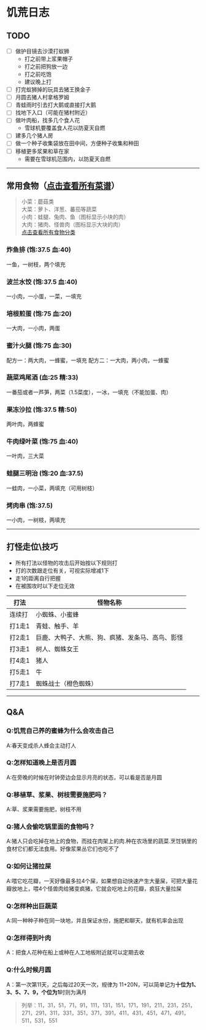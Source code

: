 # 饥荒日志

## TODO
- [ ] 做护目镜去沙漠打蚁狮
  * 打之前带上浆果帽子
  * 打之前把狗放一边
  * 打之前吃饱
  * 建议晚上打
- [ ] 打完蚁狮掉的玩具去猪王换金子
- [ ] 月圆去猪人村拿格罗姆
- [ ] 青蛙雨时引去打大鹅或直接打大鹅
- [ ] 找地下入口（可能在猪村附近）
- [ ] 做叶肉船，找多几个食人花
  * 雪球机要覆盖食人花以防夏天自燃
- [ ] 建多几个猪人房
- [ ] 做一个种子收集袋放在田中间，方便种子收集和种田
- [ ] 移植更多浆果和草在家
  * 需要在雪球机范围内，以防夏天自燃

---

## 常用食物（[点击查看所有菜谱](./ds_page/imgs/all_food.jpg)）

> 小菜：蘑菇类  
大菜：萝卜、洋葱、蕃茄等蔬菜  
小肉：蛙腿、兔肉、鱼（图标显示小块的肉）  
大肉：猪肉、怪兽肉（图标显示大块的肉）  
[点击查看所有食物分类](./ds_page/imgs/food_cat.jpg)

### 炸鱼排 (饱:37.5 血:40)
一鱼，一树枝，两个填充

### 波兰水饺 (饱:37.5 血:40)
一小肉，一小蛋，一菜，一填充

### 培根煎蛋 (饱:75 血:20)
一大肉，一小肉，两蛋

### 蜜汁火腿 (饱:75 血:30)
配方一：两大肉，一蜂蜜，一填充
配方二：一大肉，两小肉，一蜂蜜

### 蔬菜鸡尾酒 (血:25 精:33)
一番茄或者一芦笋，两菜（1.5菜度），一冰，一填充（不能加蛋、肉）

### 果冻沙拉 (饱:37.5 精:50)
两叶肉，两蜂蜜

### 牛肉绿叶菜 (饱:75 血:40)
一叶肉，三大菜

### 蛙腿三明治 (饱:20 血:37.5)
一蛙肉，一小菜，两填充（可用树枝）

### 烤肉串 (饱:37.5)
一小肉，一树枝，两填充

---

## 打怪走位\技巧

 * 所有打法以怪物的攻击后开始按以下规则打  
 * 打的次数跟走位有关，可视实际增减1下
 * 走1的距离自行把握
 * 在被围攻时以下走位无效

| 打法 | 怪物名称 |
|-|-|
|连续打|小蜘蛛、小蜜蜂|
|打1走1|青蛙、触手、羊|
|打2走1|巨鹿、大鸭子、大熊、狗、疯猪、发条马、高鸟、影怪|
|打3走1|树人、蜘蛛女王|
|打4走1|猪人|
|打5走1|牛|
|打7走1|蜘蛛战士（橙色蜘蛛）|

---

## Q&A
### Q:饥荒自己养的蜜蜂为什么会攻击自己
A:春天变成杀人蜂会主动打人

### Q:怎样知道晚上是否月圆
A:在旁晚的时候在时钟旁边会显示月亮的状态，可以看是否是月圆

### Q:移植草、浆果、树枝需要施肥吗？
A:草、浆果需要施肥，树枝不用

### Q:猪人会偷吃锅里面的食物吗？
A:猪人只会吃掉在地上的食物，而挂在肉架上的肉.种在农场里的蔬菜.烹饪锅里的食材它们都无法食用。好像浆果丛它们也吃不了

### Q:如何让猪拉屎
A:喂它吃花瓣，一天好像最多拉4个屎，如果想自动快速产生大量屎，可把大量花瓣放地上，喂4个怪兽肉给猪变疯猪，它就会吃地上的花瓣，疯狂大量拉屎

### Q:怎样种出巨蔬菜
A:同一种种子种在同一块地，并且保证水份，施肥和聊天，就有机率会出现

### Q:怎样得到叶肉
A：把食人花种在船上或种在人工地板附近就可以定期去收

### Q:什么时候月圆
A：第一次第11天，之后每过20天一次，规律为 11+20N，可以简单记为**十位为1、3、5、7、9，个位为1**时则为满月  
> 列举：11，31，51，71，91，111，131，151，171，191，211，231，251，271，291，311，331，351，371，391，411，431，451，471，491，511，531，551